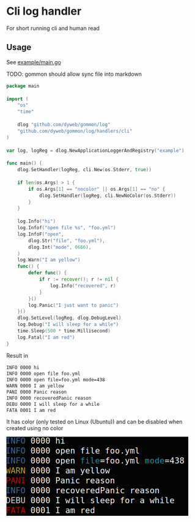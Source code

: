 # Cli log handler

For short running cli and human read

## Usage

See [example/main.go](example/main.go)

TODO: gommon should allow sync file into markdown

````go
package main

import (
	"os"
	"time"

	dlog "github.com/dyweb/gommon/log"
	"github.com/dyweb/gommon/log/handlers/cli"
)

var log, logReg = dlog.NewApplicationLoggerAndRegistry("example")

func main() {
	dlog.SetHandler(logReg, cli.New(os.Stderr, true))

	if len(os.Args) > 1 {
		if os.Args[1] == "nocolor" || os.Args[1] == "no" {
			dlog.SetHandler(logReg, cli.NewNoColor(os.Stderr))
		}
	}

	log.Info("hi")
	log.Infof("open file %s", "foo.yml")
	log.InfoF("open",
		dlog.Str("file", "foo.yml"),
		dlog.Int("mode", 0666),
	)
	log.Warn("I am yellow")
	func() {
		defer func() {
			if r := recover(); r != nil {
				log.Info("recovered", r)
			}
		}()
		log.Panic("I just want to panic")
	}()
	dlog.SetLevel(logReg, dlog.DebugLevel)
	log.Debug("I will sleep for a while")
	time.Sleep(500 * time.Millisecond)
	log.Fatal("I am red")
}

````

Result in

````text
INFO 0000 hi
INFO 0000 open file foo.yml
INFO 0000 open file=foo.yml mode=438
WARN 0000 I am yellow
PANI 0000 Panic reason
INFO 0000 recoveredPanic reason
DEBU 0000 I will sleep for a while
FATA 0001 I am red
````

It has color (only tested on Linux (Ubuntu)) and can be disabled when created using no color

![gommon_log_cli_handler](gommon_log_cli_handler.png)